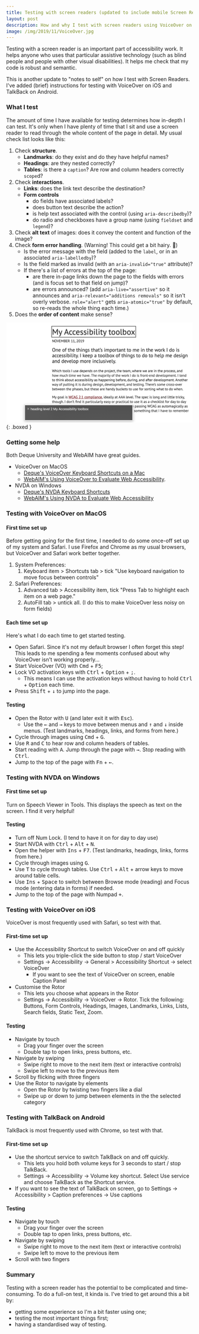 ```yaml
---
title: Testing with screen readers (updated to include mobile Screen Reader instructions)
layout: post
description: How and why I test with screen readers using VoiceOver on MacOS, NVDA on Windows, VoiceOver on iOS, and TalkBack on Android
image: /img/2019/11/VoiceOver.jpg
---
```


Testing with a screen reader is an important part of accessibility work. It helps anyone who uses that particular assistive technology (such as blind people and people with other visual disabilities). It helps me check that my code is robust and semantic.

This is another update to "notes to self" on how I test with Screen Readers. I've added (brief) instructions for testing with VoiceOver on iOS and TalkBack on Android.

### What I test

The amount of time I have available for testing determines how in-depth I can test. It's only when I have plenty of time that I sit and use a screen reader to read through the whole content of the page in detail. My usual check list looks like this:

1. Check **structure**.
   - **Landmarks**: do they exist and do they have helpful names?
   - **Headings**: are they nested correctly?
   - **Tables**: is there a `caption`? Are row and column headers correctly `scope`d?
2. Check **interactions**.
   - **Links**: does the link text describe the destination?
   - **Form controls**
     - do fields have associated labels?
     - does button text describe the action?
     - is help text associated with the control (using `aria-describedby`)?
     - do radio and checkboxes have a group name (using `fieldset` and `legend`)?
3. Check **alt text** of images: does it convey the content and function of the image?
4. Check **form error handling**. (Warning! This could get a bit hairy. 😬)
   - Is the error message with the field (added to the `label`, or in an associated `aria-labelledby`)?
   - Is the field marked as invalid (with an `aria-invalid="true"` attribute)?
   - If there's a list of errors at the top of the page:
     - are there in-page links down the page to the fields with errors (and is focus set to that field on jump)?
     - are errors announced? (add `aria-live="assertive"` so it announces and `aria-relevant="additions removals"` so it isn't overly verbose. `role="alert"` gets `aria-atomic="true"` by default, so re-reads the whole thing each time.)
5. Does the **order of content** make sense?

![Screenshot of me using VoiceOver on a Mac showing "heading level 2"](/img/2019/11/VoiceOver.jpg){: .boxed }

### Getting some help

Both Deque University and WebAIM have great guides.

- VoiceOver on MacOS
  - [Deque's VoiceOver Keyboard Shortcuts on a Mac](https://dequeuniversity.com/screenreaders/voiceover-keyboard-shortcuts#vo-mac-basics)
  - [WebAIM's Using VoiceOver to Evaluate Web Accessibility](https://webaim.org/articles/voiceover/).
- NVDA on Windows
  - [Deque's NVDA Keyboard Shortcuts](https://dequeuniversity.com/screenreaders/nvda-keyboard-shortcuts)
  - [WebAIM's Using NVDA to Evaluate Web Accessibility](https://webaim.org/articles/nvda/)

### Testing with VoiceOver on MacOS

#### First time set up

Before getting going for the first time, I needed to do some once-off set up of my system and Safari. I use Firefox and Chrome as my usual browsers, but VoiceOver and Safari work better together.

1. System Preferences:
   1. Keyboard item > Shortcuts tab > tick "Use keyboard navigation to move focus between controls"
2. Safari Preferences:
   1. Advanced tab > Accessibility item, tick "Press Tab to highlight each item on a web page."
   2. AutoFill tab > untick all. (I do this to make VoiceOver less noisy on form fields)

#### Each time set up

Here's what I do each time to get started testing.

- Open Safari. Since it's not my default browser I often forget this step! This leads to me spending a few moments confused about why VoiceOver isn't working properly...
- Start VoiceOver (VO) with <kbd>Cmd</kbd> + <kbd>F5</kbd>;
- Lock VO activation keys with <kbd>Ctrl</kbd> + <kbd>Option</kbd> + <kbd>;</kbd>.
  - This means I can use the activation keys without having to hold <kbd>Ctrl</kbd> + <kbd>Option</kbd> each time.
- Press <kbd>Shift</kbd> + <kbd>↓</kbd> to jump into the page.

#### Testing

- Open the Rotor with <kbd>U</kbd> (and later exit it with <kbd>Esc</kbd>).
  - Use the <kbd>←</kbd> and <kbd>→</kbd> keys to move between menus and <kbd>↑</kbd> and <kbd>↓</kbd> inside menus. (Test landmarks, headings, links, and forms from here.)
- Cycle through images using <kbd>Cmd</kbd> + <kbd>G</kbd>.
- Use <kbd>R</kbd> and <kbd>C</kbd> to hear row and column headers of tables.
- Start reading with <kbd>A</kbd>. Jump through the page with <kbd>→</kbd>. Stop reading with <kbd>Ctrl</kbd>.
- Jump to the top of the page with <kbd>Fn</kbd> + <kbd>←</kbd>.

### Testing with NVDA on Windows

#### First time set up

Turn on Speech Viewer in Tools. This displays the speech as text on the screen. I find it very helpful!

#### Testing

- Turn off Num Lock. (I tend to have it on for day to day use)
- Start NVDA with <kbd>Ctrl</kbd> + <kbd>Alt</kbd> + <kbd>N</kbd>.
- Open the helper with <kbd>Ins</kbd> + <kbd>F7</kbd>. (Test landmarks, headings, links, forms from here.)
- Cycle through images using <kbd>G</kbd>.
- Use <kbd>T</kbd> to cycle through tables. Use <kbd>Ctrl</kbd> + <kbd>Alt</kbd> + arrow keys to move around table cells.
- Use <kbd>Ins</kbd> + <kbd>Space</kbd> to switch between Browse mode (reading) and Focus mode (entering data in forms) if needed.
- Jump to the top of the page with Numpad <kbd>+</kbd>.

### Testing with VoiceOver on iOS

VoiceOver is most frequently used with Safari, so test with that.

#### First-time set up

- Use the Accessibility Shortcut to switch VoiceOver on and off quickly
  - This lets you triple-click the side button to stop / start VoiceOver
  - Settings → Accessibility → General > Accessibility Shortcut → select VoiceOver
    - If you want to see the text of VoiceOver on screen, enable Caption Panel
- Customise the Rotor
  - This lets you choose what appears in the Rotor
  - Settings → Accessibility → VoiceOver → Rotor. Tick the following: Buttons, Form Controls, Headings, Images, Landmarks, Links, Lists, Search fields, Static Text, Zoom. 

#### Testing

- Navigate by touch
  - Drag your finger over the screen
  - Double tap to open links, press buttons, etc.
- Navigate by swiping
  - Swipe right to move to the next item (text or interactive controls)
  - Swipe left to move to the previous item
- Scroll by flicking with three fingers
- Use the Rotor to navigate by elements
  - Open the Rotor by twisting two fingers like a dial
  - Swipe up or down to jump between elements in the the selected category

### Testing with TalkBack on Android

TalkBack is most frequently used with Chrome, so test with that.

#### First-time set up

- Use the shortcut service to switch TalkBack on and off quickly.
  - This lets you hold both volume keys for 3 seconds to start / stop TalkBack.
  - Settings → Accessibility → Volume key shortcut. Select Use service and choose TalkBack as the Shortcut service.
- If you want to see the text of TalkBack on screen, go to Settings → Accessibility > Caption preferences → Use captions

#### Testing

- Navigate by touch
  - Drag your finger over the screen
  - Double tap to open links, press buttons, etc.
- Navigate by swiping
  - Swipe right to move to the next item (text or interactive controls)
  - Swipe left to move to the previous item
- Scroll with two fingers

### Summary

Testing with a screen reader has the potential to be complicated and time-consuming. To do a full-on test, it kinda is. I've tried to get around this a bit by:

- getting some experience so I'm a bit faster using one;
- testing the most important things first;
- having a standardised way of testing.
